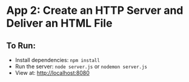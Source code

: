 # App 2: Create an HTTP Server and Deliver an HTML File

## To Run:

- Install dependencies: `npm install`
- Run the server: `node server.js` or `nodemon server.js`
- View at: [http://localhost:8080](http://localhost:8080)
